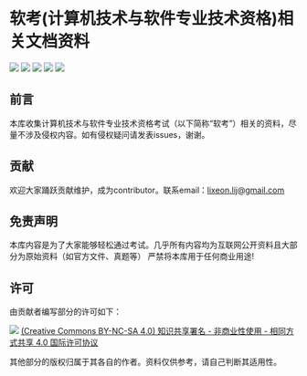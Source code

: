# 软考(计算机技术与软件专业技术资格)相关文档资料

[![](https://img.shields.io/github/watchers/lixeon/Qualification-of-Computer-and-Software-Professional-Library.svg)](https://github.com/lixeon/Qualification-of-Computer-and-Software-Professional-Library/watchers)
[![](https://img.shields.io/github/stars/lixeon/Qualification-of-Computer-and-Software-Professional-Library.svg)](https://github.com/lixeon/Qualification-of-Computer-and-Software-Professional-Library/stargazers)
[![](https://img.shields.io/github/forks/lixeon/Qualification-of-Computer-and-Software-Professional-Library.svg)](https://github.com/lixeon/Qualification-of-Computer-and-Software-Professional-Library/network/members)
![](https://img.shields.io/github/repo-size/lixeon/Qualification-of-Computer-and-Software-Professional-Library.svg)
[![](https://img.shields.io/github/contributors/lixeon/Qualification-of-Computer-and-Software-Professional-Library.svg)](https://github.com/lixeon/Qualification-of-Computer-and-Software-Professional-Library/graphs/contributors)

## 前言

本库收集计算机技术与软件专业技术资格考试（以下简称“软考”）相关的资料，尽量不涉及侵权内容。如有侵权疑问请发表issues，谢谢。

## 贡献

欢迎大家踊跃贡献维护，成为contributor。联系email：lixeon.lij@gmail.com

## 免责声明

本库内容是为了大家能够轻松通过考试。几乎所有内容均为互联网公开资料且大部分为原始资料（如官方文件、真题等）
严禁将本库用于任何商业用途!

## 许可

由贡献者编写部分的许可如下：

![](https://i.creativecommons.org/l/by-nc-sa/4.0/80x15.png)
[(Creative Commons BY-NC-SA 4.0) 知识共享署名 - 非商业性使用 - 相同方式共享 4.0 国际许可协议](https://creativecommons.org/licenses/by-nc-sa/4.0/deed.zh)

其他部分的版权归属于其各自的作者。资料仅供参考，请自己判断其适用性。
